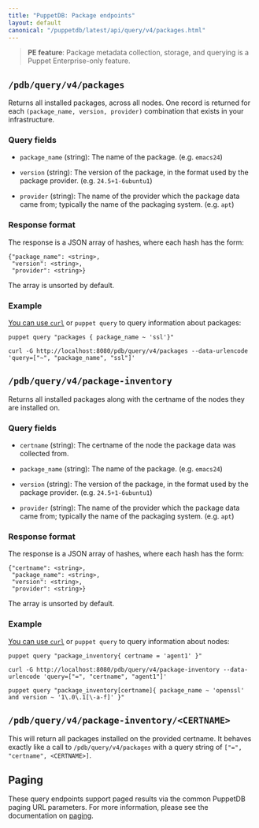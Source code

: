 ```yaml
---
title: "PuppetDB: Package endpoints"
layout: default
canonical: "/puppetdb/latest/api/query/v4/packages.html"
---
```


[curl]: ../curl.html#using-curl-from-localhost-non-sslhttp
[paging]: ./paging.html
[query]: ./query.html
[subqueries]: ./ast.html#subquery-operators
[facts-format]: ../../wire_format/facts_format_v5.html
[factsets]: ./factsets.html
[reports]: ./reports.html
[catalogs]: ./catalogs.html
[nodes]: ./nodes.html
[facts]: ./facts.html
[fact_contents]: ./fact_contents.html
[events]: ./events.html
[edges]: ./edges.html
[resources]: ./resources.html
[inventory]: ./inventory.html

> **PE feature**: Package metadata collection, storage, and querying is
> a Puppet Enterprise-only feature.

## `/pdb/query/v4/packages`

Returns all installed packages, across all nodes. One record is returned for
each `(package_name, version, provider)` combination that exists in your
infrastructure.

### Query fields

* `package_name` (string): The name of the package. (e.g. `emacs24`)

* `version` (string): The version of the package, in the format used by the
  package provider. (e.g. `24.5+1-6ubuntu1`)

* `provider` (string): The name of the provider which the package data came from;
  typically the name of the packaging system. (e.g. `apt`)

### Response format

The response is a JSON array of hashes, where each hash has the form:

    {"package_name": <string>,
     "version": <string>,
     "provider": <string>}

The array is unsorted by default.

### Example

[You can use `curl`][curl] or `puppet query` to query information about packages:

    puppet query "packages { package_name ~ 'ssl'}"

    curl -G http://localhost:8080/pdb/query/v4/packages --data-urlencode 'query=["~", "package_name", "ssl"]'


## `/pdb/query/v4/package-inventory`

Returns all installed packages along with the certname of the nodes they are
installed on.

### Query fields

* `certname` (string): The certname of the node the package data was collected
  from.

* `package_name` (string): The name of the package. (e.g. `emacs24`)

* `version` (string): The version of the package, in the format used by the
  package provider. (e.g. `24.5+1-6ubuntu1`)

* `provider` (string): The name of the provider which the package data came from;
  typically the name of the packaging system. (e.g. `apt`)

### Response format

The response is a JSON array of hashes, where each hash has the form:

    {"certname": <string>,
     "package_name": <string>,
     "version": <string>,
     "provider": <string>}

The array is unsorted by default.

### Example

[You can use `curl`][curl] or `puppet query` to query information about nodes:

    puppet query "package_inventory{ certname = 'agent1' }"

    curl -G http://localhost:8080/pdb/query/v4/package-inventory --data-urlencode 'query=["=", "certname", "agent1"]'

    puppet query "package_inventory[certname]{ package_name ~ 'openssl' and version ~ '1\.0\.1[\-a-f]' }"

## `/pdb/query/v4/package-inventory/<CERTNAME>`

This will return all packages installed on the provided certname. It behaves
exactly like a call to `/pdb/query/v4/packages` with a query string of `["=",
"certname", <CERTNAME>]`.

## Paging

These query endpoints support paged results via the common PuppetDB paging
URL parameters. For more information, please see the documentation
on [paging][paging].
